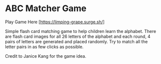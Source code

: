 # ABC Matcher Game

Play Game Here [https://limping-grape.surge.sh/]

Simple flash card matching game to help children learn the alphabet. There are flash card images for all 26 letters of the alphabet and each round, 4 pairs of letters are generated and placed randomly. Try to match all the letter pairs in as few clicks as possible.

Credit to Janice Kang for the game idea.